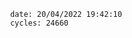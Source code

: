 

                date: 20/04/2022 19:42:10
                cycles: 24660

                         